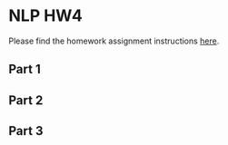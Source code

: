 # NLP HW4

Please find the homework assignment instructions [here](https://docs.google.com/document/d/1K8s_Ecms0cIqRO1PKPFs2bfFVFfZpc1nFoEhtxRlCaM/edit?tab=t.vzzfyyxeyrok).

## Part 1

## Part 2

## Part 3
